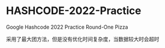 # HASHCODE-2022-Practice
Google Hashcode 2022 Practice Round-One Pizza

采用了最大团方法，但是没有优化时间复杂度，当数据较大时会超时
